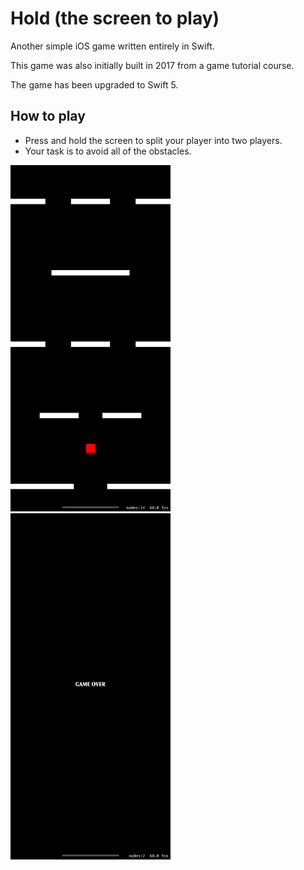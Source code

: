 # Hold (the screen to play)

Another simple iOS game written entirely in Swift.

This game was also initially built in 2017 from a game tutorial course.

The game has been upgraded to Swift 5.

## How to play

- Press and hold the screen to split your player into two players.
- Your task is to avoid all of the obstacles.

<img src="GamePlay.png" alt="drawing" width="256" style="margin-right: 15px"/>
<img src="GameOver.png" alt="drawing" width="256"/>
